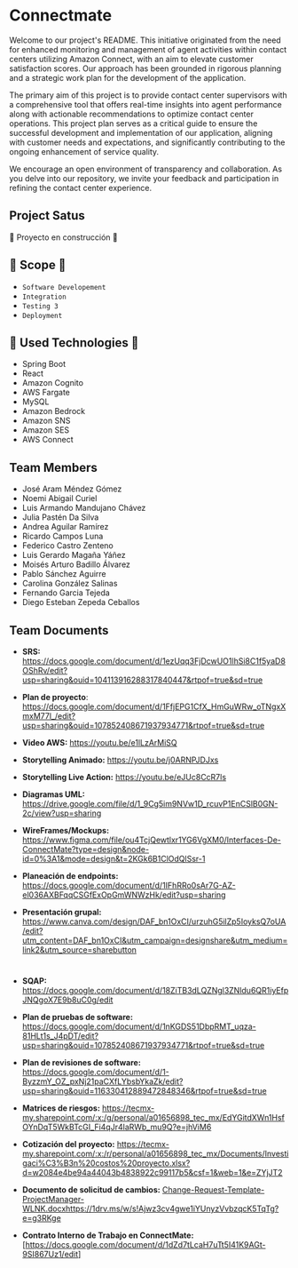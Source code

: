 # Connectmate 

Welcome to our project's README. This initiative originated from the need for enhanced monitoring and management of agent activities within contact centers utilizing Amazon Connect, with an aim to elevate customer satisfaction scores. Our approach has been grounded in rigorous planning and a strategic work plan for the development of the application.

The primary aim of this project is to provide contact center supervisors with a comprehensive tool that offers real-time insights into agent performance along with actionable recommendations to optimize contact center operations. This project plan serves as a critical guide to ensure the successful development and implementation of our application, aligning with customer needs and expectations, and significantly contributing to the ongoing enhancement of service quality.

We encourage an open environment of transparency and collaboration. As you delve into our repository, we invite your feedback and participation in refining the contact center experience.

## Project Satus

🚧 Proyecto en construcción 🚧

## 🔨 Scope 🔨

- `Software Developement`
- `Integration`
- `Testing 3`
- `Deployment`

## 🤖 Used Technologies 🤖
- Spring Boot
- React
- Amazon Cognito
- AWS Fargate
- MySQL
- Amazon Bedrock
- Amazon SNS
- Amazon SES
- AWS Connect

## Team Members

- José Aram Méndez Gómez
- Noemi Abigail Curiel
- Luis Armando Mandujano Chávez
- Julia Pastén Da Silva
- Andrea Aguilar Ramírez
- Ricardo Campos Luna
- Federico Castro Zenteno
- Luis Gerardo Magaña Yáñez
- Moisés Arturo Badillo Álvarez
- Pablo Sánchez Aguirre
- Carolina González Salinas
- Fernando Garcia Tejeda
- Diego Esteban Zepeda Ceballos

## Team Documents

- **SRS:** https://docs.google.com/document/d/1ezUqq3FjDcwUO1lhSi8C1f5yaD8OShRv/edit?usp=sharing&ouid=104113916288317840447&rtpof=true&sd=true

- **Plan de proyecto**: https://docs.google.com/document/d/1FfjEPG1CfX_HmGuWRw_oTNgxXmxM77l_/edit?usp=sharing&ouid=107852408671937934771&rtpof=true&sd=true

- **Video AWS:** https://youtu.be/e1lLzArMiSQ

- **Storytelling Animado:** https://youtu.be/j0ARNPJDJxs

- **Storytelling Live Action:** https://youtu.be/eJUc8CcR7ls

- **Diagramas UML:** https://drive.google.com/file/d/1_9Cg5im9NVw1D_rcuvP1EnCSlB0GN-2c/view?usp=sharing

- **WireFrames/Mockups:** https://www.figma.com/file/ou4TcjQewtlxr1YG6VgXM0/Interfaces-De-ConnectMate?type=design&node-id=0%3A1&mode=design&t=2KGk6B1ClOdQlSsr-1

- **Planeación de endpoints:** https://docs.google.com/document/d/1IFhRRo0sAr7G-AZ-el036AXBFqqCSGfExOpGmWNWzHk/edit?usp=sharing

- **Presentación grupal:** https://www.canva.com/design/DAF_bn1OxCI/urzuhG5ilZp5IoyksQ7oUA/edit?utm_content=DAF_bn1OxCI&utm_campaign=designshare&utm_medium=link2&utm_source=sharebutton

#

- **SQAP:** https://docs.google.com/document/d/18ZiTB3dLQZNgl3ZNldu6QR1iyEfpJNQgoX7E9b8uC0g/edit

- **Plan de pruebas de software:** https://docs.google.com/document/d/1nKGDS51DbpRMT_uqza-81HLt1s_J4pDT/edit?usp=sharing&ouid=107852408671937934771&rtpof=true&sd=true

- **Plan de revisiones de software:** https://docs.google.com/document/d/1-ByzzmY_OZ_pxNj21paCXfLYbsbYkaZk/edit?usp=sharing&ouid=116330412889472848346&rtpof=true&sd=true

- **Matrices de riesgos:** https://tecmx-my.sharepoint.com/:x:/g/personal/a01656898_tec_mx/EdYGitdXWn1HsfOYnDqT5WkBTcGI_Fi4qJr4laRWb_mu9Q?e=jhViM6

- **Cotización del proyecto:** https://tecmx-my.sharepoint.com/:x:/r/personal/a01656898_tec_mx/Documents/Investigaci%C3%B3n%20costos%20proyecto.xlsx?d=w2084e4be94a44043b4838922c99117b5&csf=1&web=1&e=ZYjJT2

- **Documento de solicitud de cambios:** [Change-Request-Template-ProjectManager-WLNK.docx](https://1drv.ms/w/s!Ajwz3cv4gwe1iYUnyzVvbzqcK5TqTg?e=g3RKge)https://1drv.ms/w/s!Ajwz3cv4gwe1iYUnyzVvbzqcK5TqTg?e=g3RKge
- **Contrato Interno de Trabajo en ConnectMate:** [https://docs.google.com/document/d/1dZd7tLcaH7uTt5I41K9AGt-9SI867Uz1/edit]



